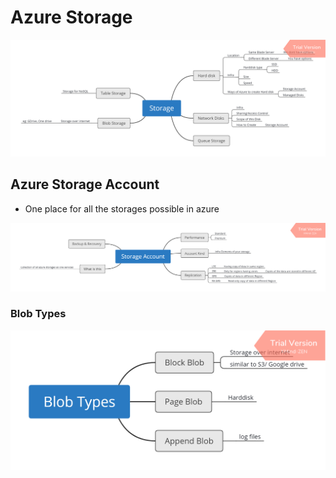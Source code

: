 # Azure Storage

![Preview](./images/storageoptions.png)


## Azure Storage Account
* One place for all the storages possible in azure

![Preview](./images/StorageAccount.png)


### Blob Types
![Preview](./images/BlobTypes.png)
